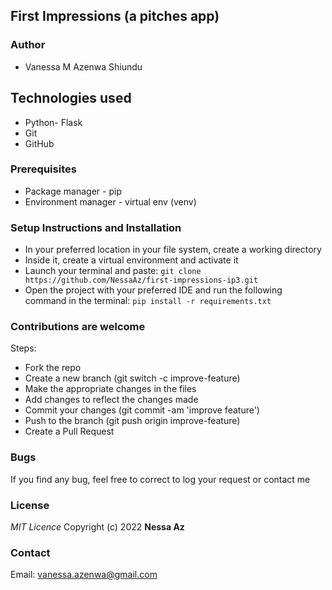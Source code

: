 ## First Impressions (a pitches app)

### Author
- Vanessa M Azenwa Shiundu

## Technologies used
- Python- Flask
- Git
- GitHub


### Prerequisites
- Package manager - pip
- Environment manager - virtual env (venv)

### Setup Instructions and Installation
- In your preferred location in your file system, create a working directory
- Inside it, create a virtual environment and activate it
- Launch your terminal and paste: `git clone https://github.com/NessaAz/first-impressions-ip3.git`
- Open the project with your preferred IDE and run the following command in the terminal: `pip install -r requirements.txt`


### Contributions are welcome

Steps:

- Fork the repo
- Create a new branch (git switch -c improve-feature)
- Make the appropriate changes in the files
- Add changes to reflect the changes made
- Commit your changes (git commit -am 'improve feature')
- Push to the branch (git push origin improve-feature)
- Create a Pull Request

### Bugs

If you find any bug, feel free to correct to log your request or contact me


### License

_MIT Licence_
Copyright (c) 2022 **Nessa Az**

### Contact
Email: vanessa.azenwa@gmail.com

